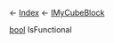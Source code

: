 ← [Index](Api-Index) ← [IMyCubeBlock](VRage.Game.ModAPI.Ingame.IMyCubeBlock)

[bool](System.Boolean) IsFunctional